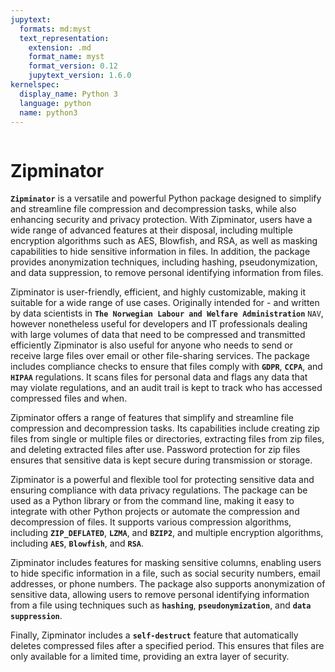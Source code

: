 ```yaml
---
jupytext:
  formats: md:myst
  text_representation:
    extension: .md
    format_name: myst
    format_version: 0.12
    jupytext_version: 1.6.0
kernelspec:
  display_name: Python 3
  language: python
  name: python3
---
```


```{nb-exec-table}

```

# Zipminator

**`Zipminator`**  is a versatile and powerful Python package designed to simplify and streamline file compression and decompression tasks, while also enhancing security and privacy protection. With Zipminator, users have a wide range of advanced features at their disposal, including multiple encryption algorithms such as AES, Blowfish, and RSA, as well as masking capabilities to hide sensitive information in files. In addition, the package provides anonymization techniques, including hashing, pseudonymization, and data suppression, to remove personal identifying information from files.

Zipminator is user-friendly, efficient, and highly customizable, making it suitable for a wide range of use cases. Originally intended for - and written by data scientists in **`The Norwegian Labour and Welfare Administration`** `NAV`, however nonetheless useful for developers and IT professionals dealing with large volumes of data that need to be compressed and transmitted efficiently Zipminator is also useful for anyone who needs to send or receive large files over email or other file-sharing services. The package includes compliance checks to ensure that files comply with **`GDPR`**, **`CCPA`**, and **`HIPAA`** regulations. It scans files for personal data and flags any data that may violate regulations, and an audit trail is kept to track who has accessed compressed files and when.

Zipminator offers a range of features that simplify and streamline file compression and decompression tasks. Its capabilities include creating zip files from single or multiple files or directories, extracting files from zip files, and deleting extracted files after use. Password protection for zip files ensures that sensitive data is kept secure during transmission or storage.

Zipminator is a powerful and flexible tool for protecting sensitive data and ensuring compliance with data privacy regulations. The package can be used as a Python library or from the command line, making it easy to integrate with other Python projects or automate the compression and decompression of files. It supports various compression algorithms, including **`ZIP_DEFLATED`**, **`LZMA`**, and **`BZIP2`**, and multiple encryption algorithms, including **`AES`**, **`Blowfish`**, and **`RSA`**.

Zipminator includes features for masking sensitive columns, enabling users to hide specific information in a file, such as social security numbers, email addresses, or phone numbers. The package also supports anonymization of sensitive data, allowing users to remove personal identifying information from a file using techniques such as **`hashing`**, **`pseudonymization`**, and **`data suppression`**.

Finally, Zipminator includes a **`self-destruct`** feature that automatically deletes compressed files after a specified period. This ensures that files are only available for a limited time, providing an extra layer of security.

```{tableofcontents}

```
